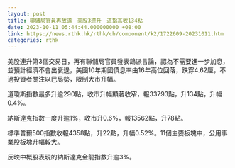```yaml
---
layout: post
title: 聯儲局官員再放鴿　美股3連升　道指高收134點
date: 2023-10-11 05:44:44.000000000 +08:00
link: https://news.rthk.hk/rthk/ch/component/k2/1722609-20231011.htm
categories: rthk
---
```


美股連升第3個交易日，再有聯儲局官員發表鴿派言論，認為不需要進一步加息，並預計經濟不會出衰退，美國10年期國債息率由16年高位回落，跌穿4.62厘，不過投資者關注以巴局勢，限制大市升幅。

道瓊斯指數最多升逾290點，收市升幅顯著收窄，報33793點，升134點，升幅0.4%。

納斯達克指數一度升逾1%，收市升0.6%，報13562點，升78點。

標準普爾500指數收報4358點，升22點，升幅0.52%。11個主要板塊中，公用事業股板塊升幅較大。

反映中概股表現的納斯達克金龍指數升逾3%。
